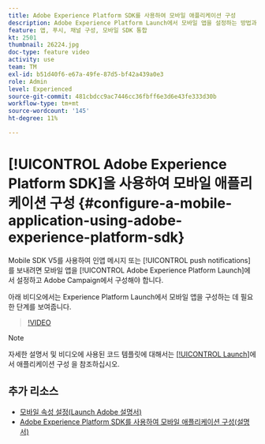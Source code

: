 ```yaml
---
title: Adobe Experience Platform SDK를 사용하여 모바일 애플리케이션 구성
description: Adobe Experience Platform Launch에서 모바일 앱을 설정하는 방법과 Adobe Campaign에서 구성하는 방법을 알아봅니다.
feature: 앱, 푸시, 채널 구성, 모바일 SDK 통합
kt: 2501
thumbnail: 26224.jpg
doc-type: feature video
activity: use
team: TM
exl-id: b51d40f6-e67a-49fe-87d5-bf42a439a0e3
role: Admin
level: Experienced
source-git-commit: 481cbdcc9ac7446cc36fbff6e3d6e43fe333d30b
workflow-type: tm+mt
source-wordcount: '145'
ht-degree: 11%

---
```


# [!UICONTROL Adobe Experience Platform SDK]을 사용하여 모바일 애플리케이션 구성 {#configure-a-mobile-application-using-adobe-experience-platform-sdk}

Mobile SDK V5를 사용하여 인앱 메시지 또는 [!UICONTROL push notifications]를 보내려면 모바일 앱을 [!UICONTROL Adobe Experience Platform Launch]에서 설정하고 Adobe Campaign에서 구성해야 합니다.

아래 비디오에서는 Experience Platform Launch에서 모바일 앱을 구성하는 데 필요한 단계를 보여줍니다.

>[!VIDEO](https://video.tv.adobe.com/v/26224?quality=12)

>[!NOTE]
>
>자세한 설명서 및 비디오에 사용된 코드 템플릿에 대해서는 [[!UICONTROL Launch]](https://experienceleague.adobe.com/docs/campaign-standard/using/administrating/configuring-channels/configuring-a-mobile-application.html?lang=en)에서 애플리케이션 구성 을 참조하십시오.

## 추가 리소스

* [모바일 속성 설정(Launch Adobe 설명서)](https://aep-sdks.gitbook.io/docs/getting-started/create-a-mobile-property)
* [Adobe Experience Platform SDK를 사용하여 모바일 애플리케이션 구성(설명서)](https://experienceleague.adobe.com/docs/campaign-standard/using/administrating/configuring-channels/configuring-a-mobile-application.html?lang=en)
